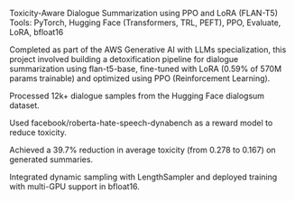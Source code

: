 Toxicity-Aware Dialogue Summarization using PPO and LoRA (FLAN-T5)
Tools: PyTorch, Hugging Face (Transformers, TRL, PEFT), PPO, Evaluate, LoRA, bfloat16

Completed as part of the AWS Generative AI with LLMs specialization, this project involved building a detoxification pipeline for dialogue summarization using flan-t5-base, fine-tuned with LoRA (0.59% of 570M params trainable) and optimized using PPO (Reinforcement Learning).

Processed 12k+ dialogue samples from the Hugging Face dialogsum dataset.

Used facebook/roberta-hate-speech-dynabench as a reward model to reduce toxicity.

Achieved a 39.7% reduction in average toxicity (from 0.278 to 0.167) on generated summaries.

Integrated dynamic sampling with LengthSampler and deployed training with multi-GPU support in bfloat16.

